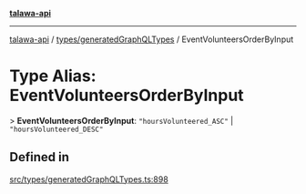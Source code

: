 [**talawa-api**](../../../README.md)

***

[talawa-api](../../../modules.md) / [types/generatedGraphQLTypes](../README.md) / EventVolunteersOrderByInput

# Type Alias: EventVolunteersOrderByInput

\> **EventVolunteersOrderByInput**: `"hoursVolunteered_ASC"` \| `"hoursVolunteered_DESC"`

## Defined in

[src/types/generatedGraphQLTypes.ts:898](https://github.com/PalisadoesFoundation/talawa-api/blob/4b5c74fd36bcfc2e36f3a06b67d517e865c188be/src/types/generatedGraphQLTypes.ts#L898)
